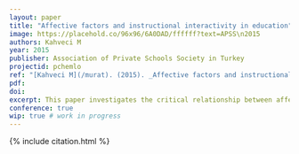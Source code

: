 ```yaml
---
layout: paper
title: "Affective factors and instructional interactivity in education"
image: https://placehold.co/96x96/6A0DAD/ffffff?text=APSS\n2015
authors: Kahveci M
year: 2015
publisher: Association of Private Schools Society in Turkey
projectid: pchemlo
ref: "[Kahveci M](/murat). (2015). _Affective factors and instructional interactivity in education_. Paper presented at the Association of Private Schools Society in Turkey. Kaya Plazzo Hotel, Antalya, Turkey. January 28 - 31, 2015."
pdf:
doi:
excerpt: This paper investigates the critical relationship between affective factors and instructional interactivity in educational settings.
conference: true
wip: true # work in progress 
---
```


{% include citation.html %}